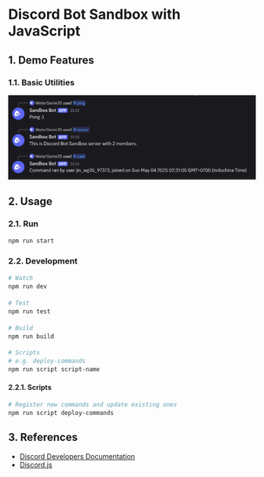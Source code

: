 # Discord Bot Sandbox with JavaScript

## 1. Demo Features

### 1.1. Basic Utilities

[<img src="docs/utility_commands_example.png" />]()

## 2. Usage

### 2.1. Run

```bash
npm run start
```

### 2.2. Development

```bash
# Watch
npm run dev

# Test
npm run test

# Build
npm run build

# Scripts
# e.g. deploy-commands
npm run script script-name
```

#### 2.2.1. Scripts

```bash
# Register new commands and update existing ones
npm run script deploy-commands
```


## 3. References

- [Discord Developers Documentation](https://discord.com/developers/docs/intro)
- [Discord.js](https://discord.js.org/)
